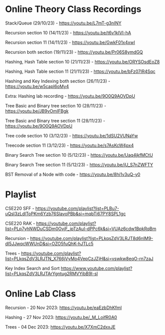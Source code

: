 # Online Theory Class Recordings

Stack/Queue (29/10/23) - https://youtu.be/L7mT-g3nINY

Recursion section 10 (14/11/23) -  https://youtu.be/t6v1kIVI-hA 

Recursion section 11 (14/11/23) -  https://youtu.be/GwkF01x4xwI 

Recursion both section (19/11/23) - https://youtu.be/Pr06S8ymdGQ 

Hashing, Hash Table section 10 (21/11/23) - https://youtu.be/ORYSOsdEoZ8 

Hashing, Hash Table section 11 (21/11/23) - https://youtu.be/bFz07IR4Sqc

Hashing and Key Indexing both section (26/11/23) - https://youtu.be/w5capl6oMy4  

Extra: Hashing lab recording - https://youtu.be/9O0Q9AOVDpU 

Tree Basic and Binary tree section 10 (28/11/23) - https://youtu.be/JB9vOmIFBgk 

Tree Basic and Binary tree section 11 (28/11/23) - https://youtu.be/9O0Q9AOVDpU

Tree code section 10 (3/12/23) -  https://youtu.be/1dSU2VUNaYw 

Treecode section 11 (3/12/23) - https://youtu.be/s7AsKcW4px4 

Binary Search Tree section 10 (5/12/23) - https://youtu.be/Uaq4jkfMCtU 

Binary Search Tree section 11 (5/12/23) - https://youtu.be/iU_S7nZWFTY 

BST Removal of a Node with code - https://youtu.be/8hi1v3uQ-y0

# Playlist

CSE220 SFF -
https://youtube.com/playlist?list=PLBu7-uQsI3zLdlToPKm6Yzb76SlavoPBb&si=mqbTi67PY8SPL1gc

CSE220 RAK - https://youtube.com/playlist?list=PLp7yhNWDuCSDm0OvjF_jpTzAuI-dPPc6k&si=VUAz6cdw1BpkRqBm

Recursion - https://youtube.com/playlist?list=PLkqsZdV3LRJT8d6nlM9-dI5JJwqcWWUnD&si=OZO5fuQhK-hJTLc5

Trees - https://youtube.com/playlist?list=PLkqsZdV3LRJTN_X766jVyMo4VepCzJZjH&si=vswkw8eqO-rn7zaJ

Key Index Search and Sort https://www.youtube.com/playlist?list=PLkqsZdV3LRJTArYgntug2RMVYibB9l-sI

# Online Lab Class

Recursion - 20 Nov 2023:
https://youtu.be/eaEzbDhKfmI

Hashing - 27 Nov 2023:
https://youtu.be/_M_LoifR0A0

Trees - 04 Dec 2023:
https://youtu.be/X7XmC2dxxJE
